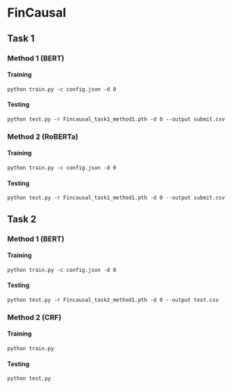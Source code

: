 # FinCausal
## Task 1 
### Method 1 (BERT)
#### Training 
```
python train.py -c config.json -d 0
```

#### Testing
```
python test.py -r Fincausal_task1_method1.pth -d 0 --output submit.csv
```

### Method 2 (RoBERTa)
#### Training 
```
python train.py -c config.json -d 0
```

#### Testing
```
python test.py -r Fincausal_task1_method1.pth -d 0 --output submit.csv
```
## Task 2 
### Method 1 (BERT)
#### Training 
```
python train.py -c config.json -d 0
```

#### Testing
```
python test.py -r Fincausal_task2_method1.pth -d 0 --output test.csv
```


### Method 2 (CRF)
#### Training 
```
python train.py
```

#### Testing
```
python test.py
```


